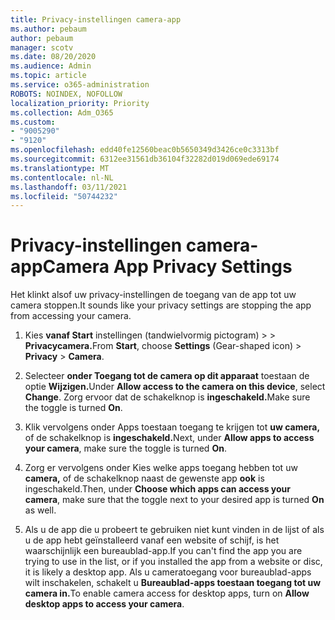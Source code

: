 ```yaml
---
title: Privacy-instellingen camera-app
ms.author: pebaum
author: pebaum
manager: scotv
ms.date: 08/20/2020
ms.audience: Admin
ms.topic: article
ms.service: o365-administration
ROBOTS: NOINDEX, NOFOLLOW
localization_priority: Priority
ms.collection: Adm_O365
ms.custom:
- "9005290"
- "9120"
ms.openlocfilehash: edd40fe12560beac0b5650349d3426ce0c3313bf
ms.sourcegitcommit: 6312ee31561db36104f32282d019d069ede69174
ms.translationtype: MT
ms.contentlocale: nl-NL
ms.lasthandoff: 03/11/2021
ms.locfileid: "50744232"
---
```

# <a name="camera-app-privacy-settings"></a><span data-ttu-id="b123d-102">Privacy-instellingen camera-app</span><span class="sxs-lookup"><span data-stu-id="b123d-102">Camera App Privacy Settings</span></span>

<span data-ttu-id="b123d-103">Het klinkt alsof uw privacy-instellingen de toegang van de app tot uw camera stoppen.</span><span class="sxs-lookup"><span data-stu-id="b123d-103">It sounds like your privacy settings are stopping the app from accessing your camera.</span></span>

1.  <span data-ttu-id="b123d-104">Kies **vanaf Start** instellingen (tandwielvormig pictogram) >    >  **Privacycamera.**</span><span class="sxs-lookup"><span data-stu-id="b123d-104">From **Start**, choose **Settings** (Gear-shaped icon) > **Privacy** > **Camera**.</span></span>

2.  <span data-ttu-id="b123d-105">Selecteer **onder Toegang tot de camera op dit apparaat** toestaan de optie **Wijzigen.**</span><span class="sxs-lookup"><span data-stu-id="b123d-105">Under **Allow access to the camera on this device**, select **Change**.</span></span> <span data-ttu-id="b123d-106">Zorg ervoor dat de schakelknop is **ingeschakeld.**</span><span class="sxs-lookup"><span data-stu-id="b123d-106">Make sure the toggle is turned **On**.</span></span>

3.  <span data-ttu-id="b123d-107">Klik vervolgens onder Apps toestaan toegang te krijgen tot **uw camera,** of de schakelknop is **ingeschakeld.**</span><span class="sxs-lookup"><span data-stu-id="b123d-107">Next, under **Allow apps to access your camera**, make sure the toggle is turned **On**.</span></span>

4.  <span data-ttu-id="b123d-108">Zorg er vervolgens onder Kies welke apps toegang hebben tot uw **camera,** of de schakelknop naast de gewenste app **ook** is ingeschakeld.</span><span class="sxs-lookup"><span data-stu-id="b123d-108">Then, under **Choose which apps can access your camera**, make sure that the toggle next to your desired app is turned **On** as well.</span></span>

5.  <span data-ttu-id="b123d-109">Als u de app die u probeert te gebruiken niet kunt vinden in de lijst of als u de app hebt geïnstalleerd vanaf een website of schijf, is het waarschijnlijk een bureaublad-app.</span><span class="sxs-lookup"><span data-stu-id="b123d-109">If you can't find the app you are trying to use in the list, or if you installed the app from a website or disc, it is likely a desktop app.</span></span> <span data-ttu-id="b123d-110">Als u cameratoegang voor bureaublad-apps wilt inschakelen, schakelt u **Bureaublad-apps toestaan toegang tot uw camera in.**</span><span class="sxs-lookup"><span data-stu-id="b123d-110">To enable camera access for desktop apps, turn on **Allow desktop apps to access your camera**.</span></span>